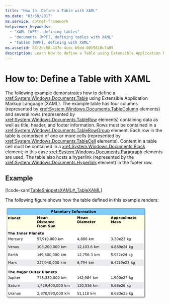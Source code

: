 ```yaml
---
title: "How to: Define a Table with XAML"
ms.date: "03/30/2017"
ms.service: dotnet-framework
helpviewer_keywords: 
  - "XAML [WPF], defining tables"
  - "documents [WPF], defining tables with XAML"
  - "tables [WPF], defining with XAML"
ms.assetid: 83f2dc58-437e-4cdc-b5dd-0019810c7a85
description: Learn how to define a Table using Extensible Application Markup Language (XAML), with an example rendering.
---
```

# How to: Define a Table with XAML

The following example demonstrates how to define a <xref:System.Windows.Documents.Table> using Extensible Application Markup Language (XAML).  The example table has four columns (represented by <xref:System.Windows.Documents.TableColumn> elements) and several rows (represented by <xref:System.Windows.Documents.TableRow> elements) containing data as well as title, header, and footer information.  Rows must be contained in a <xref:System.Windows.Documents.TableRowGroup> element.  Each row in the table is comprised of one or more cells (represented by <xref:System.Windows.Documents.TableCell> elements).  Content in a table cell must be contained in a <xref:System.Windows.Documents.Block> element; in this case <xref:System.Windows.Documents.Paragraph> elements are used.  The table also hosts a hyperlink (represented by the <xref:System.Windows.Documents.Hyperlink> element) in the footer row.  
  
## Example  

[!code-xaml[TableSnippetsXAML#_TableXAML](~/samples/snippets/csharp/VS_Snippets_Wpf/TableSnippetsXAML/CS/Window1.xaml#_tablexaml)]  
  
The following figure shows how the table defined in this example renders:  
  
![Screenshot of a table defined with XAML.](./media/how-to-define-a-table-with-xaml/planetary-information-xaml-table.png)

